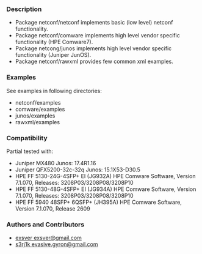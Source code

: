### Description
* Package netconf/netconf implements basic (low level) netconf functionality.
* Package netconf/comware implements high level vendor specific functionality (HPE Comware7).
* Package netcong/junos implements high level vendor specific functionality (Juniper JunOS).
* Package netconf/rawxml provides few common xml examples.

### Examples
See examples in following directories:

* netconf/examples
* comware/examples
* junos/examples
* rawxml/examples

### Сompatibility
Partial tested with:
* Juniper MX480 Junos: 17.4R1.16
* Juniper QFX5200-32c-32q Junos: 15.1X53-D30.5
* HPE FF 5130-24G-4SFP+ EI (JG932A) HPE Comware Software, Version 7.1.070, Releases: 3208P03/3208P08/3208P10
* HPE FF 5130-48G-4SFP+ EI (JG934A) HPE Comware Software, Version 7.1.070, Releases: 3208P03/3208P08/3208P10
* HPE FF 5940 48SFP+ 6QSFP+ (JH395A) HPE Comware Software, Version 7.1.070, Release 2609

### Authors and Contributors
* [exsver <exsver@gmail.com>](https://github.com/exsver)
* [s3rj1k <evasive.gyron@gmail.com>](https://github.com/s3rj1k)
